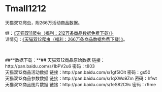 # Tmall1212
天猫双12爬虫，附266万活动商品数据。

继：[《天猫双11爬虫（福利：212万条商品数据免费下载）》](http://blog.csdn.net/bone_ace/article/details/53181015)。<br>
详情见：[《天猫双12爬虫（福利：266万条商品数据免费下载）》](http://blog.csdn.net/bone_ace/article/details/53574126)。

<br>
<br>
##**数据下载：**##
天猫双12商品原始数据 链接：http://pan.baidu.com/s/1bPV2u6 密码：t803 <br>
天猫双12商品活动数据 链接：http://pan.baidu.com/s/1gf5IOlt 密码：gs50 <br>
天猫双12商品参数数据 链接：http://pan.baidu.com/s/1qXWo9Zm 密码：hfwt <br>
天猫双12商品图片数据 链接：http://pan.baidu.com/s/1eS82C9c 密码：r9me <br>

